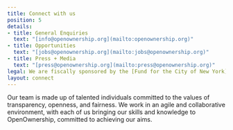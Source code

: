 ```yaml
---
title: Connect with us
position: 5
details:
- title: General Enquiries
  text: "[info@openownership.org](mailto:openownership.org)"
- title: Opportunities
  text: "[jobs@openownership.org](mailto:jobs@openownership.org)"
- title: Press + Media
  text: "[press@openownership.org](mailto:press@openownership.org)"
legal: We are fiscally sponsored by the [Fund for the City of New York](http://www.fcny.org/fcny/). Fiscal sponsorship is a common mechanism in the non-profit sector that enables organizations to launch new programs without needing to complete the full process of establishing a new legal entity. As we grow, we will be evaluating the best organizational setup.  
layout: connect
---
```


Our team is made up of talented individuals committed to the values of transparency, openness, and fairness. We work in an agile and collaborative environment, with each of us bringing our skills and knowledge to OpenOwnership, committed to achieving our aims.